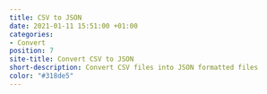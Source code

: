 ```yaml
---
title: CSV to JSON
date: 2021-01-11 15:51:00 +01:00
categories:
- Convert
position: 7
site-title: Convert CSV to JSON
short-description: Convert CSV files into JSON formatted files
color: "#318de5"
---
```




